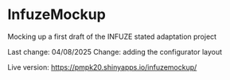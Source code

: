 # InfuzeMockup

Mocking up a first draft of the INFUZE stated adaptation project

Last change: 04/08/2025
Change: adding the configurator layout

Live version: <https://pmpk20.shinyapps.io/infuzemockup/>
